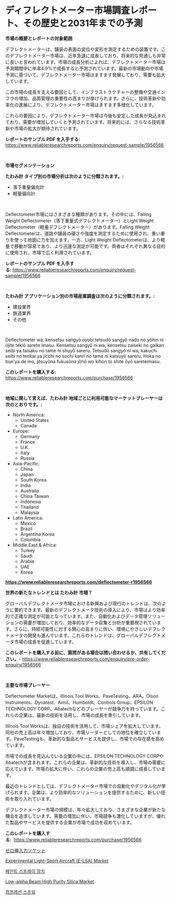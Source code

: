 <p><h1>ディフレクトメーター市場調査レポート、その歴史と2031年までの予測</h1></p><p><strong>市場の概要とレポートの対象範囲</strong></p>
<p><p>デフレクトメーターは、舗装の表面の変位や変形を測定するための装置です。このデフレクトメーター市場は、近年急速に成長しており、将来的な見通しも非常に良いと言われています。市場の成長分析によれば、デフレクトメーター市場は予測期間中に年率4.9%で成長すると予測されています。最新の市場動向や市場予測に基づいて、デフレクトメーター市場はますます発展しており、需要も拡大しています。</p><p>この市場の成長を支える要因として、インフラストラクチャーの整備や交通インフラの増加、品質管理の重要性の高まりが挙げられます。さらに、技術革新や効率化の進展により、デフレクトメーター市場はますます多様化しています。</p><p>これらの要因により、デフレクトメーター市場は今後も安定した成長が見込まれており、需要が増加していくと予測されています。将来的には、さらなる技術革新や市場の拡大が期待されています。</p></p>
<p><strong>レポートのサンプル PDF を入手する:</strong> <a href="https://www.reliableresearchreports.com/enquiry/request-sample/1956566">https://www.reliableresearchreports.com/enquiry/request-sample/1956566</a></p>
<p>&nbsp;</p>
<p><strong>市場セグメンテーション</strong></p>
<p><strong>たわみ計 タイプ別の市場分析は次のように分類されます。:</strong></p>
<p><ul><li>落下重量偏向計</li><li>軽量偏向計</li></ul></p>
<p>&nbsp;</p>
<p><p>Deflectometer市場にはさまざまな種類があります。その中には、Falling Weight Deflectometer（落下重量式デフレクトメーター）とLight Weight Deflectometer（軽量デフレクトメーター）があります。Falling Weight Deflectometerは、道路や舗装の硬さや強度を測定するために使用され、重い重りを使って地面に力を加えます。一方、Light Weight Deflectometerは、より軽量で移動が容易であり、より迅速な測定が可能です。両者はそれぞれ異なる目的に使用され、市場で広く利用されています。</p></p>
<p><strong>レポートのサンプル PDF を入手する:</strong>&nbsp;<a href="https://www.reliableresearchreports.com/enquiry/request-sample/1956566">https://www.reliableresearchreports.com/enquiry/request-sample/1956566</a></p>
<p>&nbsp;</p>
<p><strong> たわみ計 アプリケーション別の市場産業調査は次のように分類されます。:</strong></p>
<p><ul><li>建設業界</li><li>鉄道業界</li><li>その他</li></ul></p>
<p>&nbsp;</p>
<p><p>Deflectometer wa, kensetsu sangyō oyobi tetsudō sangyō nado no yōhin ni ōjite tekiō sarete imasu. Kensetsu sangyō ni wa, kensetsu zaiseki no gaikan seibi ya taisaku no tame ni shuyō sareru. Tetsudō sangyō ni wa, kakuchi seibi no tenkai ya jicchi no sochi kanri no tame ni katsuyō sareru. Hoka no bun'ya de mo, jitsuyōna fukusōna jōhō wo kihon to shite ōyō sareteimasu.</p></p>
<p><strong>このレポートを購入する:</strong>&nbsp; <a href="https://www.reliableresearchreports.com/purchase/1956566">https://www.reliableresearchreports.com/purchase/1956566</a></p>
<p>&nbsp;</p>
<p><strong>地域に関して言えば、たわみ計 地域ごとに利用可能なマーケットプレーヤーは次のとおりです。:</strong></p>
<p><ul>
    <li>
        North America:
        <ul>
            <li>United States</li>
            <li>Canada</li>
        </ul>
    </li>
    <li>
        Europe:
        <ul>
            <li>Germany</li>
            <li>France</li>
            <li>U.K.</li>
            <li>Italy</li>
            <li>Russia</li>
        </ul>
    </li>
    <li>
        Asia-Pacific:
        <ul>
            <li>China</li>
            <li>Japan</li>
            <li>South Korea</li>
            <li>India</li>
            <li>Australia</li>
            <li>China Taiwan</li>
            <li>Indonesia</li>
            <li>Thailand</li>
            <li>Malaysia</li>
        </ul>
    </li>
    <li>
        Latin America:
        <ul>
            <li>Mexico</li>
            <li>Brazil</li>
            <li>Argentina Korea</li>
            <li>Colombia</li>
        </ul>
    </li>
    <li>
        Middle East & Africa:
        <ul>
            <li>Turkey</li>
            <li>Saudi</li>
            <li>Arabia</li>
            <li>UAE</li>
            <li>Korea</li>
        </ul>
    </li>
    </ul></p>
<p><strong><a href="https://www.reliableresearchreports.com/deflectometer-r1956566">https://www.reliableresearchreports.com/deflectometer-r1956566</a></strong>&nbsp;</p>
<p><strong>世界の新たなトレンドとは たわみ計 市場？</strong></p>
<p><p>グローバルデフレクトメータ市場における新興および現行のトレンドは、次のように要約できます。最新のデフレクトメータ技術の導入により、市場はより効率的で正確な測定が可能となっています。また、自動化およびデータ管理ソリューションの需要が増加しており、効率的なデータ収集と分析が重要視されています。さらに、持続可能性に対する関心の高まりに伴い、環境にやさしいデフレクトメータの開発も進んでいます。これらのトレンドは、グローバルデフレクトメータ市場の成長を促進しています。</p></p>
<p><strong>このレポートを購入する前に、質問がある場合は問い合わせるか、共有してください。</strong>- <a href="https://www.reliableresearchreports.com/enquiry/pre-order-enquiry/1956566">https://www.reliableresearchreports.com/enquiry/pre-order-enquiry/1956566</a></p>
<p>&nbsp;</p>
<p><strong>主要な市場プレーヤー</strong></p>
<p><p>Deflectometer Marketは、Illinois Tool Works、PaveTesting、ARA、Olson Instruments、Dynatest、Aimil、Humboldt、Controls Group、EPSILON TECHNOLOGY CORP、Abatechなどのプレーヤーが競争力を持っています。これらの企業は、最新の技術を活用し、市場の成長を牽引しています。</p><p>Illinois Tool Worksは、独自の技術を活用して、市場シェアを拡大しています。同社の売上高は年々増加しており、市場リーダーとしての地位を確立しています。PaveTestingも、革新的な製品とサービスを提供し、市場での存在感を高めています。</p><p>市場での成長を見込んでいる企業の中には、EPSILON TECHNOLOGY CORPやAbatechが含まれます。これらの企業は、革新的な技術を導入し、市場の需要に応えています。市場の拡大に伴い、これらの企業の売上高も順調に成長しています。</p><p>最近のトレンドとしては、デフレクトメーター市場での自動化やデジタル化が挙げられます。企業は、より効率的なソリューションを提供するために、新しい技術を取り入れています。</p><p>デフレクトメーター市場の規模は、年々拡大しており、さまざまな企業が新たな機会を追求しています。需要の増加に伴い、市場競争も激化していますが、優れた製品やサービスを提供する企業が市場で成功を収めています。</p></p>
<p><strong>このレポートを購入する:</strong>&nbsp;&nbsp;<a href="https://www.reliableresearchreports.com/purchase/1956566">https://www.reliableresearchreports.com/purchase/1956566</a></p>
<p><p><a href="https://medium.com/@ferneconroy11/%E3%82%BC%E3%83%AD%E6%8C%BF%E5%85%A5%E5%8A%9B%E3%82%BD%E3%82%B1%E3%83%83%E3%83%88%E5%B8%82%E5%A0%B4%E5%88%86%E6%9E%90-%E3%81%9D%E3%81%AEcagr-%E5%B8%82%E5%A0%B4%E3%82%BB%E3%82%B0%E3%83%A1%E3%83%B3%E3%83%86%E3%83%BC%E3%82%B7%E3%83%A7%E3%83%B3-%E3%81%8A%E3%82%88%E3%81%B3%E3%82%B0%E3%83%AD%E3%83%BC%E3%83%90%E3%83%AB%E6%A5%AD%E7%95%8C%E6%A6%82%E8%A6%81-f508faec4a04">ゼロ挿入力ソケット</a></p><p><a href="https://www.linkedin.com/pulse/experimental-light-sport-aircraft-e-lsa-market-size-share-ysohf?trackingId=UCI18%2BXOWqJZ0AASagajUg%3D%3D">Experimental Light-Sport Aircraft (E-LSA) Market</a></p><p><a href="https://medium.com/@darrickdibbert2022/%ED%8E%98%EC%9D%B8%ED%8A%B8-%EB%B6%84%EB%AC%B4-%EC%9E%A5%EC%B9%98-%EC%8B%9C%EC%9E%A5-%EC%84%B1%EA%B3%B5%EC%A0%81%EC%9D%B8-%EB%B9%84%EC%A6%88%EB%8B%88%EC%8A%A4-%EC%A0%84%EB%9E%B5%EC%9D%98-%EC%97%B4%EC%87%A0-2031%EB%85%84%EA%B9%8C%EC%A7%80-%EC%98%88%EC%B8%A1-ca89a08557ed">페인트 스프레이 장치</a></p><p><a href="https://www.linkedin.com/pulse/low-alpha-beam-high-purity-silica-market-size-global-industry-oblfe?trackingId=ZtU1PdlLQIdTtgMl7lrqig%3D%3D">Low-alpha Beam High Purity Silica Market</a></p><p><a href="https://medium.com/@anvil67678789/%EC%95%95%EC%B6%95-%EC%8A%A4%ED%94%84%EB%A7%81-%EC%8B%9C%EC%9E%A5-%EA%B7%9C%EB%AA%A8-%EB%B0%8F-%EC%8B%9C%EC%9E%A5-%EB%8F%99%ED%96%A5-%EC%99%84%EB%B2%BD%ED%95%9C-%EC%97%85%EA%B3%84-%EA%B0%9C%EC%9A%94-2024%EB%85%84%EB%B6%80%ED%84%B0-2031%EB%85%84%EA%B9%8C%EC%A7%80-fd90b9d325fd">컴프레션 스프링</a></p></p>